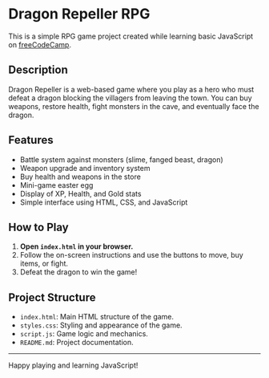 # Dragon Repeller RPG

This is a simple RPG game project created while learning basic JavaScript on [freeCodeCamp](https://www.freecodecamp.org/).

## Description

Dragon Repeller is a web-based game where you play as a hero who must defeat a dragon blocking the villagers from leaving the town. You can buy weapons, restore health, fight monsters in the cave, and eventually face the dragon.

## Features

- Battle system against monsters (slime, fanged beast, dragon)
- Weapon upgrade and inventory system
- Buy health and weapons in the store
- Mini-game easter egg
- Display of XP, Health, and Gold stats
- Simple interface using HTML, CSS, and JavaScript

## How to Play

1. **Open `index.html` in your browser.**
2. Follow the on-screen instructions and use the buttons to move, buy items, or fight.
3. Defeat the dragon to win the game!

## Project Structure

- `index.html`: Main HTML structure of the game.
- `styles.css`: Styling and appearance of the game.
- `script.js`: Game logic and mechanics.
- `README.md`: Project documentation.

---

Happy playing and learning JavaScript!
